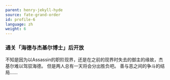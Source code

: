 ```yaml
---
parent: henry-jekyll-hyde
source: fate-grand-order
id: profile-6
language: zh
weight: 6
---
```


### 通关「海德与杰基尔博士」后开放

不知是因为以Assassin的职阶现界，还是在之前的现界时失去的御主的缘故，杰基尔难以驾驭海德。
但是两人总有一天将会分出胜负吧。
善与恶之间的争斗的结局……
